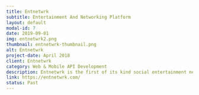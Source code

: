 ```yaml
---
title: Entnetwrk
subtitle: Entertainment And Networking Platform
layout: default
modal-id: 7
date: 2019-09-01
img: entnetwrk2.png
thumbnail: entnetwrk-thumbnail.png
alt: Entnetwrk
project-date: April 2018
client: Entnetwrk
category: Web & Mobile API Development
description: Entnetwrk is the first of its kind social entertainment networking platform to bring people of the entertainment industry and all those seeking to be a part of it under one roof. It provides the aspirants, audience & the famous to connect with each other for new talent,  to display their skills & to find opportunities.<br/><br/><b>Key Features - </b> <br/>Entertaining & simple.<br/>Connects people from all around the globe.<br/>Chance to fame.<br/><br/><b>Tech Stack - </b><br/>Laravel,PHP, Elasticsearch and MySQL.
link: https://entnetwrk.com/
status: Past
---
```

